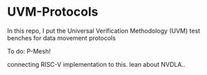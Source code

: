 # UVM-Protocols
In this repo, I put the Universal Verification Methodology (UVM) test benches for data movement protocols

To do: P-Mesh!

connecting RISC-V implementation to this.
lean about NVDLA..
